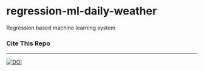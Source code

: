 # regression-ml-daily-weather
Regression based machine learning system


### Cite This Repo
------
[![DOI](https://zenodo.org/badge/644212678.svg)](https://zenodo.org/badge/latestdoi/644212678)
